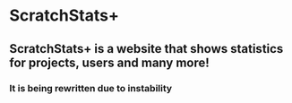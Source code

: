 # ScratchStats+
## ScratchStats+ is a website that shows statistics for projects, users and many more!
### It is being rewritten due to instability
